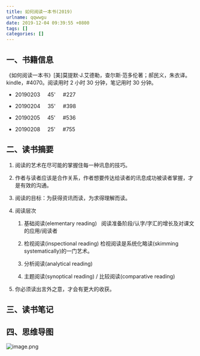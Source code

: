 ```yaml
---
title: 如何阅读一本书(2019)
urlname: qqwwgu
date: 2019-12-04 09:39:55 +0800
tags: []
categories: []
---
```


## 一、书籍信息

《如何阅读一本书》[美]莫提默·J.艾德勒，查尔斯·范多伦著；郝民义，朱衣译。kindle，#4070。阅读用时 2 小时 30 分钟，笔记用时 30 分钟。

- 20190203     45'     #227

- 20190204     35'     #398

- 20190205     45'     #536

- 20190208     25'     #755

<!-- more -->

## 二、读书摘要

1. 阅读的艺术在尽可能的掌握住每一种讯息的技巧。

1. 作者与读者应该是合作关系，作者想要传达给读者的讯息成功被读者掌握，才是有效的沟通。

1. 阅读的目标：为获得资讯而读，为求得理解而读。

1. 阅读层次

   1. 基础阅读(elementary reading)   阅读准备阶段/认字/字汇的增长及对课文的应用/阅读者

   1. 检视阅读(inspectional reading) 检视阅读是系统化略读(skimming systematically)的一门艺术。

   1. 分析阅读(analytical reading)

   1. 主题阅读(synoptical reading) / 比较阅读(comparative reading)

1. 你必须读出言外之意，才会有更大的收获。

## 三、读书笔记

## 四、思维导图

![image.png](https://cdn.nlark.com/yuque/0/2019/png/84971/1575423649643-38bbe89b-fb47-4336-90ea-8310354f7514.png#align=left&display=inline&height=566&margin=%5Bobject%20Object%5D&name=image.png&originHeight=1131&originWidth=1649&size=210082&status=done&style=none&width=824.5)
